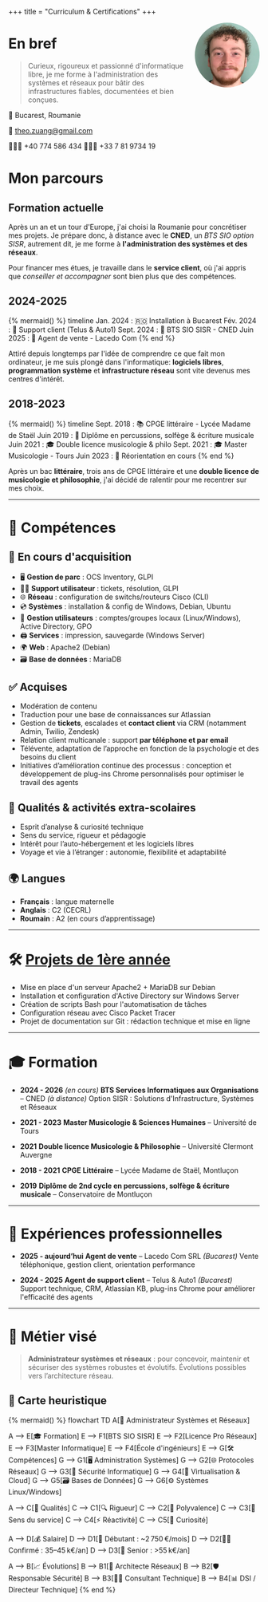 +++
title = "Curriculum & Certifications"
+++
<style>
img.cv-photo {
    float: right;
    width: 130px;
    aspect-ratio: 1 / 1;
    border-radius: 50%;
    object-fit: cover;
    margin: 0 0 1em 1em;
}
</style>

<img src="/images/moi.png" alt="Photo de Théo Zuang" class="cv-photo" />

# En bref

> Curieux, rigoureux et passionné d'informatique libre, je me forme à l'administration des systèmes et réseaux pour bâtir des infrastructures fiables, documentées et bien conçues.

📍 Bucarest, Roumanie

📧 [theo.zuang@gmail.com](mailto:theo.zuang@gmail.com)

📱🇷🇴 +40 774 586 434
📱🇫🇷 +33 7 81 9734 19

# Mon parcours

## Formation actuelle

Après un an et un tour d'Europe, j'ai choisi la Roumanie pour concrétiser mes projets.
Je prépare donc, à distance avec le **CNED**, un *BTS SIO option SISR*, autrement dit, je me forme à **l'administration des systèmes et des réseaux**.

Pour financer mes étues, je travaille dans le **service client**, où j'ai appris que *conseiller et accompagner* sont bien plus que des compétences.

## 2024-2025

{% mermaid() %}
timeline
  Jan. 2024 : 🇷🇴 Installation à Bucarest
  Fév. 2024 : 💼 Support client (Telus & Auto1)
  Sept. 2024 : 🎯 BTS SIO SISR - CNED
  Juin 2025 : 📱 Agent de vente - Lacedo Com
{% end %}

Attiré depuis longtemps par l'idée de comprendre ce que fait mon ordinateur, je me suis plongé dans l'informatique: **logiciels libres**, **programmation système** et **infrastructure réseau** sont vite devenus mes centres d'intérêt.

## 2018-2023

{% mermaid() %}
timeline
  Sept. 2018 : 📚 CPGE littéraire - Lycée Madame de Staël
  Juin 2019 : 🥁 Diplôme en percussions, solfège & écriture musicale
  Juin 2021 : 🎓 Double licence musicologie & philo
  Sept. 2021 : 🎓 Master Musicologie - Tours
  Juin 2023 : 🔄 Réorientation en cours
{% end %}

Après un bac **littéraire**, trois ans de CPGE littéraire et une **double licence de musicologie et philosophie**, j'ai décidé de ralentir pour me recentrer sur mes choix.

---

# 🎯 Compétences

## 📅 En cours d'acquisition

* 🖥️ **Gestion de parc** : OCS Inventory, GLPI
* 👨‍💻 **Support utilisateur** : tickets, résolution, GLPI
* 🌐 **Réseau** : configuration de switchs/routeurs Cisco (CLI)
* 💿 **Systèmes** : installation & config de Windows, Debian, Ubuntu
* 👥 **Gestion utilisateurs** : comptes/groupes locaux (Linux/Windows), Active Directory, GPO
* 🖨️ **Services** : impression, sauvegarde (Windows Server)
* 🌍 **Web** : Apache2 (Debian)
* 🗃️ **Base de données** : MariaDB

## ✅ Acquises

* Modération de contenu
* Traduction pour une base de connaissances sur Atlassian
* Gestion de **tickets**, escalades et **contact client** via CRM (notamment Admin, Twilio, Zendesk)
* Relation client multicanale : support **par téléphone et par email**
* Télévente, adaptation de l’approche en fonction de la psychologie et des besoins du client
* Initiatives d’amélioration continue des processus : conception et développement de plug-ins Chrome personnalisés pour optimiser le travail des agents

## 🧠 Qualités & activités extra-scolaires

* Esprit d’analyse & curiosité technique
* Sens du service, rigueur et pédagogie
* Intérêt pour l’auto-hébergement et les logiciels libres
* Voyage et vie à l’étranger : autonomie, flexibilité et adaptabilité

## 🌍 Langues

* **Français** : langue maternelle
* **Anglais** : C2 (CECRL)
* **Roumain** : A2 (en cours d’apprentissage)

---

# 🛠️ [Projets de 1ère année](../projects/)

* Mise en place d'un serveur Apache2 + MariaDB sur Debian
* Installation et configuration d'Active Directory sur Windows Server
* Création de scripts Bash pour l'automatisation de tâches
* Configuration réseau avec Cisco Packet Tracer
* Projet de documentation sur Git : rédaction technique et mise en ligne

---

# 🎓 Formation

* **2024 - 2026** *(en cours)*
  **BTS Services Informatiques aux Organisations** – CNED *(à distance)*
  Option SISR : Solutions d'Infrastructure, Systèmes et Réseaux

* **2021 - 2023**
  **Master Musicologie & Sciences Humaines** – Université de Tours

* **2021**
  **Double licence Musicologie & Philosophie** – Université Clermont Auvergne

* **2018 - 2021**
  **CPGE Littéraire** – Lycée Madame de Staël, Montluçon

* **2019**
  **Diplôme de 2nd cycle en percussions, solfège & écriture musicale** – Conservatoire de Montluçon

---

# 💼 Expériences professionnelles

* **2025 - aujourd’hui**
  **Agent de vente** – Lacedo Com SRL *(Bucarest)*
  Vente téléphonique, gestion client, orientation performance

* **2024 - 2025**
  **Agent de support client** – Telus & Auto1 *(Bucarest)*
  Support technique, CRM, Atlassian KB, plug-ins Chrome pour améliorer l'efficacité des agents

---

# 🔎 Métier visé

> **Administrateur systèmes et réseaux** : pour concevoir, maintenir et sécuriser des systèmes robustes et évolutifs. Évolutions possibles vers l’architecture réseau.

## 🧭 Carte heuristique

{% mermaid() %}
flowchart TD
  A[💼 Administrateur Systèmes et Réseaux]

  A --> E[🎓 Formation]
  E --> F1[BTS SIO SISR]
  E --> F2[Licence Pro Réseaux]
  E --> F3[Master Informatique]
  E --> F4[École d'ingénieurs]
  E --> G[🛠️ Compétences]
  G --> G1[🖥️ Administration Systèmes]
  G --> G2[🌐 Protocoles Réseaux]
  G --> G3[🔐 Sécurité Informatique]
  G --> G4[🧰 Virtualisation & Cloud]
  G --> G5[🗃️ Bases de Données]
  G --> G6[⚙️ Systèmes Linux/Windows]

  A --> C[🧠 Qualités]
  C --> C1[🔍 Rigueur]
  C --> C2[🧩 Polyvalence]
  C --> C3[🤝 Sens du service]
  C --> C4[⚡ Réactivité]
  C --> C5[🧠 Curiosité]

  A --> D[💰 Salaire]
  D --> D1[👶 Débutant : ~2 750 €/mois]
  D --> D2[👨‍💼 Confirmé : 35–45 k€/an]
  D --> D3[👴 Senior : >55 k€/an]

  A --> B[📈 Évolutions]
  B --> B1[🔧 Architecte Réseaux]
  B --> B2[🛡️ Responsable Sécurité]
  B --> B3[🧑‍💼 Consultant Technique]
  B --> B4[📊 DSI / Directeur Technique]
{% end %}

